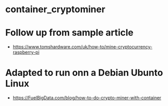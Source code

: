 # container_cryptominer

  # Follow up from sample article 
  - https://www.tomshardware.com/uk/how-to/mine-cryptocurrency-raspberry-pi

  # Adapted to run onn a Debian Ubunto Linux
  - https://FuelBigData.com/blog/how-to-do-crypto-miner-with-container

#
